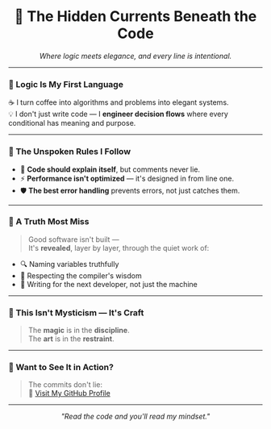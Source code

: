 <h1 align="center">🌊 The Hidden Currents Beneath the Code</h1>

<p align="center">
  <em>Where logic meets elegance, and every line is intentional.</em>
</p>

---

### 🧠 Logic Is My First Language

☕ I turn coffee into algorithms and problems into elegant systems.  
💡 I don't just write code — I **engineer decision flows** where every conditional has meaning and purpose.

---

### 🧭 The Unspoken Rules I Follow

- 📝 **Code should explain itself**, but comments never lie.
- ⚡ **Performance isn't optimized** — it's designed in from line one.
- 🛡️ **The best error handling** prevents errors, not just catches them.

---

### 🧩 A Truth Most Miss

> Good software isn't built —  
> It's **revealed**, layer by layer, through the quiet work of:

- 🔍 Naming variables truthfully  
- 🎯 Respecting the compiler's wisdom  
- 🤝 Writing for the next developer, not just the machine  

---

### 🎨 This Isn't Mysticism — It's Craft

> The **magic** is in the **discipline**.  
> The **art** is in the **restraint**.

---

### 🚀 Want to See It in Action?

> The commits don't lie:  
> 🔗 [Visit My GitHub Profile](https://github.com/techaakritisha)

---

<p align="center">
  <em>"Read the code and you'll read my mindset."</em>
</p>
